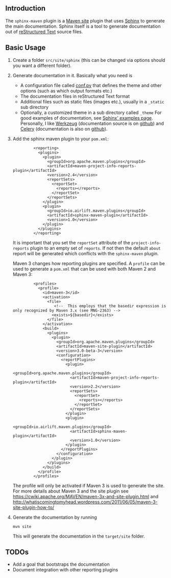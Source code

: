 ## Introduction <a name="introduction"></a>

The `sphinx-maven` plugin is a [Maven site](http://maven.apache.org/plugins/maven-site-plugin/) plugin that uses
[Sphinx](http://sphinx.pocoo.org/) to generate the main documentation. Sphinx itself is a tool to generate
documentation out of [reStructured Text](http://docutils.sf.net/rst.html) source files.

## Basic Usage <a name="basic-usage"></a>

1.  Create a folder `src/site/sphinx` (this can be changed via options should you want a different folder).
2.  Generate documentation in it. Basically what you need is
    * A configuration file called [conf.py](http://sphinx.pocoo.org/config.html) that defines the theme and other options (such as which output formats etc.)
    * The documentation files in reStructured Text format
    * Additional files such as static files (images etc.), usually in a `_static` sub directory
    * Optionally, a customized theme in a sub directory called `_theme`
    For good examples of documentation, see [Sphinx' examples page](http://sphinx.pocoo.org/examples.html). Personally, I like
    [Werkzeug](http://werkzeug.pocoo.org/docs/) (documentation source is on [github](https://github.com/mitsuhiko/werkzeug/tree/master/docs)) and
    [Celery](http://docs.celeryproject.org/en/latest/index.html) (documentation is also on [github](https://github.com/ask/celery/tree/master/docs)).
3. Add the sphinx maven plugin to your `pom.xml`:

				<reporting>
				  <plugins>
				    <plugin>
				      <groupId>org.apache.maven.plugins</groupId>
				      <artifactId>maven-project-info-reports-plugin</artifactId>
				      <version>2.4</version>
				      <reportSets>
				        <reportSet>
				          <reports></reports>
				        </reportSet>
				      </reportSets>
				    </plugin>
				    <plugin>
				      <groupId>io.airlift.maven.plugins</groupId>
				      <artifactId>sphinx-maven-plugin</artifactId>
				      <version>1.0</version>
				    </plugin>
				  </plugins>
				</reporting>

    It is important that you set the `reportSet` attribute of the `project-info-reports` plugin to an empty set of `reports`. If not
    then the default `about` report will be generated which conflicts with the `sphinx-maven` plugin.

    Maven 3 changes how reporting plugins are specified. A `profile` can be used to generate a `pom.xml` that can be used with both Maven 2
    and Maven 3:

                <profiles>
                  <profile>
                    <id>maven-3</id>
                    <activation>
                      <file>
                         <!--  This employs that the basedir expression is only recognized by Maven 3.x (see MNG-2363) -->
                        <exists>${basedir}</exists>
                      </file>
                    </activation>
                    <build>
                      <plugins>
                        <plugin>
                          <groupId>org.apache.maven.plugins</groupId>
                          <artifactId>maven-site-plugin</artifactId>
                          <version>3.0-beta-3</version>
                          <configuration>
                            <reportPlugins>
                              <plugin>
                                <groupId>org.apache.maven.plugins</groupId>
                                <artifactId>maven-project-info-reports-plugin</artifactId>
                                <version>2.2</version>
                                <reportSets>
                                  <reportSet>
                                    <reports></reports>
                                  </reportSet>
                                </reportSets>
                              </plugin>
                              <plugin>
                                <groupId>io.airlift.maven.plugins</groupId>
                                <artifactId>sphinx-maven-plugin</artifactId>
                                <version>1.0</version>
                              </plugin>
                            </reportPlugins>
                          </configuration>
                        </plugin>
                      </plugins>        
                    </build>
                  </profile>
                </profiles>

    The profile will only be activated if Maven 3 is used to generate the site. For more details about Maven 3 and the site
    plugin see https://cwiki.apache.org/MAVEN/maven-3x-and-site-plugin.html and
    http://whatiscomingtomyhead.wordpress.com/2011/06/05/maven-3-site-plugin-how-to/

4.  Generate the documentation by running

        mvn site

    This will generate the documentation in the `target/site` folder.

## TODOs

* Add a goal that bootstraps the documentation
* Document integration with other reporting plugins
